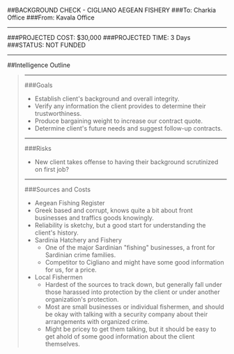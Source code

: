 ##BACKGROUND CHECK - CIGLIANO AEGEAN FISHERY
###To: Charkia Office
###From: Kavala Office
***
###PROJECTED COST: $30,000
###PROJECTED TIME: 3 Days
###STATUS: NOT FUNDED

***

##Intelligence Outline

>***
>
>###Goals
>- Establish client's background and overall integrity.
>- Verify any information the client provides to determine their trustworthiness.
>- Produce bargaining weight to increase our contract quote.
>- Determine client's future needs and suggest follow-up contracts.
>
>***
>
>###Risks
>- New client takes offense to having their background scrutinized on first job?
>
>***
>
>###Sources and Costs
>- Aegean Fishing Register
>  - Greek based and corrupt, knows quite a bit about front businesses and traffics goods knowingly.
>  - Reliability is sketchy, but a good start for understanding the client's history.
> - Sardinia Hatchery and Fishery
>   - One of the major Sardinian "fishing" businesses, a front for Sardinian crime families.
>   - Competitor to Cigliano and might have some good information for us, for a price.
> - Local Fishermen
>   - Hardest of the sources to track down, but generally fall under those harassed into protection by the client or under another organization's protection.
>   - Most are small businesses or individual fishermen, and should be okay with talking with a security company about their arrangements with organized crime.
>   - Might be pricey to get them talking, but it should be easy to get ahold of some good information about the client themselves.
